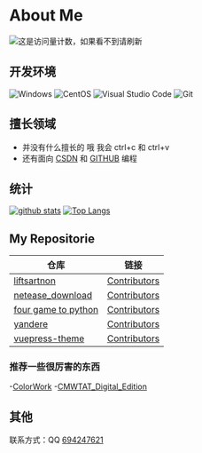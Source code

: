# About Me
![这是访问量计数，如果看不到请刷新](https://jwenjian-visitor-badge-5.glitch.me/badge?page_id=huige233.huige233.readme)
## 开发环境

![Windows](https://img.shields.io/badge/-Windows-0078D6?style=flat-square&logo=windows&logoColor=white)
![CentOS](https://img.shields.io/badge/-CentOS-262577?style=flat-square&logo=centos&logoColor=white)
![Visual Studio Code](https://img.shields.io/badge/-Visual_Studio_Code-007ACC?style=flat-square&logo=visual-studio-code&logoColor=white)
![Git](https://img.shields.io/badge/-Git-F05032?style=flat-square&logo=git&logoColor=white)

## 擅长领域

- 并没有什么擅长的 哦 我会 ctrl+c 和 ctrl+v
- 还有面向 [CSDN](https://blog.csdn.net/) 和 [GITHUB](https://github.com/) 编程

## 统计

[![github stats](https://github-readme-stats.vercel.app/api?username=huige233&show_icons=true&count_private=true&include_all_commits=true&line_height=28&hide_border=true)](https://github.com/anuraghazra/github-readme-stats)
[![Top Langs](https://github-readme-stats.vercel.app/api/top-langs/?username=huige233&layout=compact&langs_count=10&hide_border=true)](https://github.com/anuraghazra/github-readme-stats)

## My Repositorie

| 仓库 | 链接 |
| --- | --- | 
| [liftsartnon](https://github.com/huige233/liftresartnon) | [Contributors](https://github.com/huige233/liftresartnon) |
| [netease_download](https://github.com/huige233/netease_download) | [Contributors](https://github.com/huige233/netease_download) |
| [four game to python](https://github.com/huige233/four_game_to_python) | [Contributors](https://github.com/huige233/four_game_to_python) |
| [yandere](https://github.com/huige233/yandere) | [Contributors](https://github.com/huige233/yandere) |
| [vuepress-theme](https://github.com/huige233/vuepress-theme) | [Contributors](https://github.com/huige233/vuepress-theme) |

### 推荐一些很厉害的东西
-[ColorWork](https://github.com/Coloryr/ColoryrWork)
-[CMWTAT_Digital_Edition](https://github.com/TGSAN/CMWTAT_Digital_Edition)

## 其他

联系方式：QQ [694247621](http://wpa.qq.com/msgrd?v=3&uin=694247621&site=qq&menu=yes)
